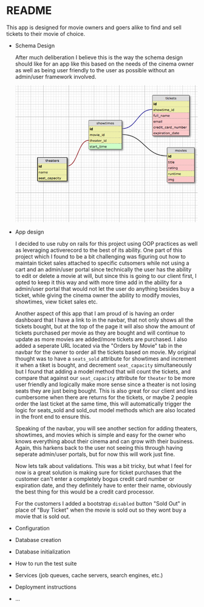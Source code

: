 # README

This app is designed for movie owners and goers alike to find and sell tickets to their movie of choice.

* Schema Design 
  
  After much deliberation I believe this is the way the schema design should like for an app like this based on the needs of the cinema owner as well as being user friendly to the user as possible without an admin/user framework involved. 
  
  ![Schema](https://github.com/ABStein/theater_challenge_final/blob/master/schema%20design.png)
  
* App design  
  
  I decided to use ruby on rails for this project using OOP practices as well as leveraging activerecord to the best of its ability. One part of this project which I found to be a bit challenging was figuring out how to maintain ticket sales attached to specific cutsomers while not using a cart and an admin/user portal since technically the user has the ability to edit or delete a movie at will, but since this is going to our client first, I opted to keep it this way and with more time add in the ability for a admin/user portal that would not let the user do anything besides buy a ticket, while giving the cinema owner the ability to modify movies, showtimes, view ticket sales etc.
  
  Another aspect of this app that I am proud of is having an order dashboard that I have a link to in the navbar, that not only shows all the tickets bought, but at the top of the page it will also show the amount of tickets purchased per movie as they are bought and will continue to update as more movies are added/more tickets are purchased. I also added a seperate URL located via the "Orders by Movie" tab in the navbar for the owner to order all the tickets based on movie. My original thought was to have a `seats_sold` attribute for showtimes and increment it when a tiket is bought, and decrement `seat_capacity` simultaneously but I found that adding a model method that will count the tickets, and compare that against our `seat_capacity` attribute for `theater` to be more user friendly and logically make more sense since a theater is not losing seats they are just being bought. This is also great for our client and less cumbersome when there are returns for the tickets, or maybe 2 people order the last ticket at the same time, this will automatically trigger the logic for seats_sold and sold_out model methods which are also located in the front end to ensure this.    
  
  Speaking of the navbar, you will see another section for adding theaters, showtimes, and movies which is simple and easy for the owner who knows everything about their cinema and can grow with their business. Again, this harkens back to the user not seeing this through having seperate admin/user portals, but for now this will work just fine.
  
  Now lets talk about validations. This was a bit tricky, but what I feel for now is a great solution is making sure for ticket purchases that the customer can't enter a completely bogus credit card number or expiration date, and they definitely have to enter their name, obviously the best thing for this would be a credit card processor. 
  
  For the customers I added a bootstrap `disabled` button "Sold Out" in place of "Buy Ticket" when the movie is sold out so they wont buy a movie that is sold out. 
  

* Configuration

* Database creation

* Database initialization

* How to run the test suite

* Services (job queues, cache servers, search engines, etc.)

* Deployment instructions

* ...
